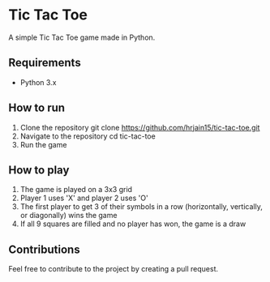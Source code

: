 # Tic Tac Toe

A simple Tic Tac Toe game made in Python.

## Requirements
- Python 3.x

## How to run
1. Clone the repository
git clone https://github.com/hrjain15/tic-tac-toe.git
2. Navigate to the repository
cd tic-tac-toe
3. Run the game

## How to play
1. The game is played on a 3x3 grid
2. Player 1 uses 'X' and player 2 uses 'O'
3. The first player to get 3 of their symbols in a row (horizontally, vertically, or diagonally) wins the game
4. If all 9 squares are filled and no player has won, the game is a draw

## Contributions
Feel free to contribute to the project by creating a pull request.

